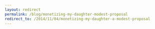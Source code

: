 ```yaml
---
layout: redirect
permalink: /blog/monetizing-my-daughter-modest-proposal
redirect_to: /2014/11/04/monetizing-my-daughter-a-modest-proposal
---
```

